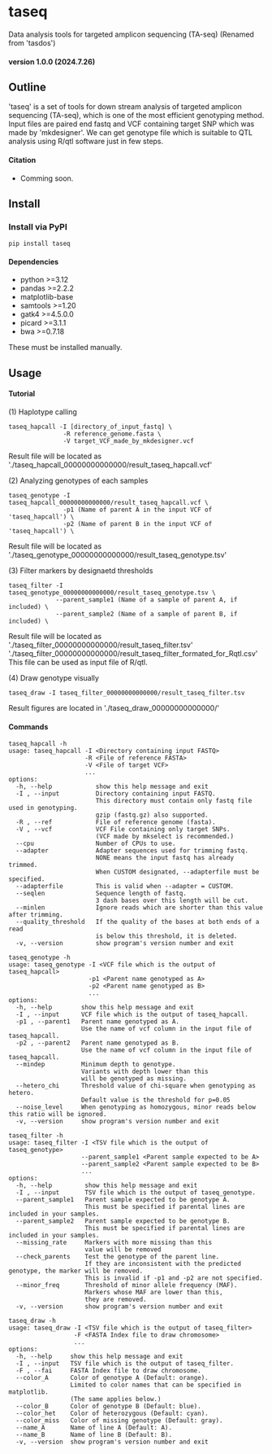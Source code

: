 # taseq
Data analysis tools for targeted amplicon sequencing (TA-seq) 
(Renamed from 'tasdos')
#### version 1.0.0 (2024.7.26)

## Outline

'taseq' is a set of tools for down stream analysis of targeted amplicon sequencing (TA-seq), 
which is one of the most efficient genotyping method.
Input files are paired end fastq and VCF containing target SNP which was made by 'mkdesigner'.
We can get genotype file which is suitable to QTL analysis using R/qtl software just in few steps.

#### Citation
- Comming soon.

## Install

### Install via PyPI
```
pip install taseq
```

#### Dependencies
 - python >=3.12
 - pandas >=2.2.2
 - matplotlib-base
 - samtools >=1.20
 - gatk4 >=4.5.0.0
 - picard >=3.1.1
 - bwa >=0.7.18

These must be installed manually.

## Usage
#### Tutorial
(1) Haplotype calling   
```
taseq_hapcall -I [directory_of_input_fastq] \
               -R reference_genome.fasta \
               -V target_VCF_made_by_mkdesigner.vcf
```
Result file will be located as   
'./taseq_hapcall_00000000000000/result_taseq_hapcall.vcf'    

(2) Analyzing genotypes of each samples    
```
taseq_genotype -I taseq_hapcall_00000000000000/result_taseq_hapcall.vcf \
               -p1 (Name of parent A in the input VCF of 'taseq_hapcall') \
               -p2 (Name of parent B in the input VCF of 'taseq_hapcall') \
```
Result file will be located as    
'./taseq_genotype_00000000000000/result_taseq_genotype.tsv'    

(3) Filter markers by designaetd thresholds    
```
taseq_filter -I taseq_genotype_00000000000000/result_taseq_genotype.tsv \
             --parent_sample1 (Name of a sample of parent A, if included) \
             --parent_sample2 (Name of a sample of parent B, if included) \
```
Result file will be located as
'./taseq_filter_00000000000000/result_taseq_filter.tsv'     
'./taseq_filter_00000000000000/result_taseq_filter_formated_for_Rqtl.csv'    
This file can be used as input file of R/qtl.    

(4) Draw genotype visually    
```
taseq_draw -I taseq_filter_00000000000000/result_taseq_filter.tsv
```
Result figures are located in
'./taseq_draw_00000000000000/'    

#### Commands
```
taseq_hapcall -h
usage: taseq_hapcall -I <Directory containing input FASTQ>
                     -R <File of reference FASTA>
                     -V <File of target VCF>
                     ... 
options:
  -h, --help            show this help message and exit
  -I , --input          Directory containing input FASTQ.
                        This directory must contain only fastq file used in genotyping.
                        gzip (fastq.gz) also supported.
  -R , --ref            File of reference genome (fasta).
  -V , --vcf            VCF File containing only target SNPs.
                        (VCF made by mkselect is recommended.)
  --cpu                 Number of CPUs to use.
  --adapter             Adapter sequences used for trimming fastq.
                        NONE means the input fastq has already trimmed.
                        When CUSTOM designated, --adapterfile must be specified.
  --adapterfile         This is valid when --adapter = CUSTOM.
  --seqlen              Sequence length of fastq.
                        3 dash bases over this length will be cut.
  --minlen              Ignore reads which are shorter than this value after trimming.
  --quality_threshold   If the quality of the bases at both ends of a read
                        is below this threshold, it is deleted.
  -v, --version         show program's version number and exit
```

```
taseq_genotype -h
usage: taseq_genotype -I <VCF file which is the output of taseq_hapcall>
                      -p1 <Parent name genotyped as A>
                      -p2 <Parent name genotyped as B>
                      ... 
options:
  -h, --help        show this help message and exit
  -I , --input      VCF file which is the output of taseq_hapcall.
  -p1 , --parent1   Parent name genotyped as A.
                    Use the name of vcf column in the input file of taseq_hapcall.
  -p2 , --parent2   Parent name genotyped as B.
                    Use the name of vcf column in the input file of taseq_hapcall.
  --mindep          Minimum depth to genotype.
                    Variants with depth lower than this
                    will be genotyped as missing.
  --hetero_chi      Threshold value of chi-square when genotyping as hetero.
                    Default value is the threshold for p=0.05
  --noise_level     When genotyping as homozygous, minor reads below this ratio will be ignored.
  -v, --version     show program's version number and exit
```

```
taseq_filter -h
usage: taseq_filter -I <TSV file which is the output of taseq_genotype>
                    --parent_sample1 <Parent sample expected to be A>
                    --parent_sample2 <Parent sample expected to be B>
                    ... 
options:
  -h, --help         show this help message and exit
  -I , --input       TSV file which is the output of taseq_genotype.
  --parent_sample1   Parent sample expected to be genotype A.
                     This must be specified if parental lines are included in your samples.
  --parent_sample2   Parent sample expected to be genotype B.
                     This must be specified if parental lines are included in your samples.
  --missing_rate     Markers with more missing than this
                     value will be removed
  --check_parents    Test the genotype of the parent line.
                     If they are inconsistent with the predicted genotype, the marker will be removed.
                     This is invalid if -p1 and -p2 are not specified.
  --minor_freq       Threshold of minor allele frequency (MAF).
                     Markers whose MAF are lower than this,
                     they are removed.
  -v, --version      show program's version number and exit
```

```
taseq_draw -h
usage: taseq_draw -I <TSV file which is the output of taseq_filter>
                  -F <FASTA Index file to draw chromosome>
                  ... 
options:
  -h, --help     show this help message and exit
  -I , --input   TSV file which is the output of taseq_filter.
  -F , --fai     FASTA Index file to draw chromosome.
  --color_A      Color of genotype A (Default: orange).
                 Limited to color names that can be specified in matplotlib.
                 (The same applies below.)
  --color_B      Color of genotype B (Default: blue).
  --color_het    Color of heterozygous (Default: cyan).
  --color_miss   Color of missing genotype (Default: gray).
  --name_A       Name of line A (Default: A).
  --name_B       Name of line B (Default: B).
  -v, --version  show program's version number and exit
```
